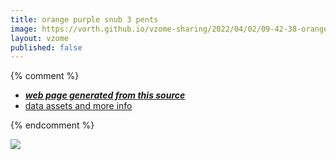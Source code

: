 ```yaml
---
title: orange purple snub 3 pents
image: https://vorth.github.io/vzome-sharing/2022/04/02/09-42-38-orange-purple-snub-3-pents/orange-purple-snub-3-pents.png
layout: vzome
published: false
---
```


{% comment %}
 - [***web page generated from this source***][post]
 - [data assets and more info][github]

[post]: <https://vorth.github.io/vzome-sharing/2022/04/02/orange-purple-snub-3-pents-09-42-38.html>
[github]: <https://github.com/vorth/vzome-sharing/tree/main/2022/04/02/09-42-38-orange-purple-snub-3-pents/>
{% endcomment %}

<vzome-viewer style="width: 100%; height: 65vh;"
       src="https://vorth.github.io/vzome-sharing/2022/04/02/09-42-38-orange-purple-snub-3-pents/orange-purple-snub-3-pents.vZome" >
  <img src="https://vorth.github.io/vzome-sharing/2022/04/02/09-42-38-orange-purple-snub-3-pents/orange-purple-snub-3-pents.png" />
</vzome-viewer>
